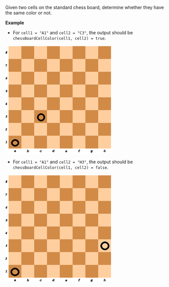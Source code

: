 Given two cells on the standard chess board, determine whether they have the same color or not.

**Example**

* For `cell1 = "A1"` and `cell2 = "C3"`, the output should be `chessBoardCellColor(cell1, cell2) = true`.

![example1](example1.png)


* For `cell1 = "A1"` and `cell2 = "H3"`, the output should be `chessBoardCellColor(cell1, cell2) = false`.

![example2](example2.png)
